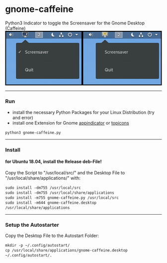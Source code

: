 # gnome-caffeine
Python3 Indicator to toggle the Screensaver for the Gnome Desktop (Caffeine)
![Alt text](/screenshot.png?raw=true "Screenshot")
___
### Run
- install the necessary Python Packages for your Linux Distribution (try and error)
- install one Extension for Gnome [appindicator](https://extensions.gnome.org/extension/615/appindicator-support/) or [topicons](https://extensions.gnome.org/extension/1031/topicons/)
```
python3 gnome-caffeine.py
```
___
### Install
#### for Ubuntu 18.04, install the Release deb-File!
Copy the Script to "/usr/local/src/" and the Desktop File to "/usr/local/share/applications/" with:
```
sudo install -dm755 /usr/local/src
sudo install -dm755 /usr/local/share/applications
sudo install -m755 gnome-caffeine.py /usr/local/src
sudo install -m644 gnome-caffeine.desktop /usr/local/share/applications
```
___
### Setup the Autostarter
Copy the Desktop File to the Autostart Folder:
```
mkdir -p ~/.config/autostart/
cp /usr/local/share/applications/gnome-caffeine.desktop ~/.config/autostart/.
```
